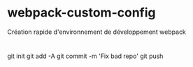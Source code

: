 # webpack-custom-config

Création rapide d'environnement de développement webpack
# 
git init
git add -A
git commit -m 'Fix bad repo'
git push
# 